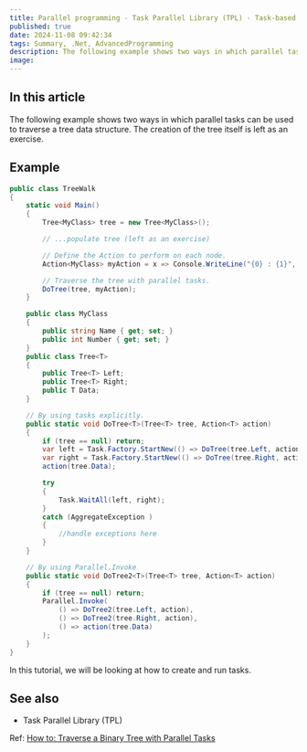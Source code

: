 ```yaml
---
title: Parallel programming - Task Parallel Library (TPL) - Task-based asynchronous programming - Traverse a binary tree with parallel tasks
published: true
date: 2024-11-08 09:42:34
tags: Summary, .Net, AdvancedProgramming
description: The following example shows two ways in which parallel tasks can be used to traverse a tree data structure. The creation of the tree itself is left as an exercise.
image:
---
```


## In this article

The following example shows two ways in which parallel tasks can be used to traverse a tree data structure. The creation of the tree itself is left as an exercise.

## Example

```csharp
public class TreeWalk
{
    static void Main()
    {
        Tree<MyClass> tree = new Tree<MyClass>();

        // ...populate tree (left as an exercise)

        // Define the Action to perform on each node.
        Action<MyClass> myAction = x => Console.WriteLine("{0} : {1}", x.Name, x.Number);

        // Traverse the tree with parallel tasks.
        DoTree(tree, myAction);
    }

    public class MyClass
    {
        public string Name { get; set; }
        public int Number { get; set; }
    }
    public class Tree<T>
    {
        public Tree<T> Left;
        public Tree<T> Right;
        public T Data;
    }

    // By using tasks explicitly.
    public static void DoTree<T>(Tree<T> tree, Action<T> action)
    {
        if (tree == null) return;
        var left = Task.Factory.StartNew(() => DoTree(tree.Left, action));
        var right = Task.Factory.StartNew(() => DoTree(tree.Right, action));
        action(tree.Data);

        try
        {
            Task.WaitAll(left, right);
        }
        catch (AggregateException )
        {
            //handle exceptions here
        }
    }

    // By using Parallel.Invoke
    public static void DoTree2<T>(Tree<T> tree, Action<T> action)
    {
        if (tree == null) return;
        Parallel.Invoke(
            () => DoTree2(tree.Left, action),
            () => DoTree2(tree.Right, action),
            () => action(tree.Data)
        );
    }
}
```

In this tutorial, we will be looking at how to create and run tasks.

## See also

- Task Parallel Library (TPL)

Ref: [How to: Traverse a Binary Tree with Parallel Tasks](https://learn.microsoft.com/en-us/dotnet/standard/parallel-programming/how-to-traverse-a-binary-tree-with-parallel-tasks)